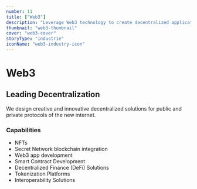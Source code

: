 ```yaml
---
number: 11
title: ["Web3"]
description: "Leverage Web3 technology to create decentralized applications, enhance security, and drive innovation in various sectors."
thumbnail: "web3-thumbnail"
cover: "web3-cover"
storyType: "industrie"
iconName: "web3-industry-icon"
---
```


# Web3

## Leading Decentralization

We design creative and innovative decentralized solutions for public and private protocols of the new internet.

### Capabilities

* NFTs
* Secret Network blockchain integration
* Web3 app development
* Smart Contract Development
* Decentralized Finance (DeFi) Solutions
* Tokenization Platforms
* Interoperability Solutions

